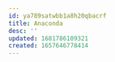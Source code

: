 ```yaml
---
id: ya789satwbb1a8h20qbacrf
title: Anaconda
desc: ''
updated: 1681786109321
created: 1657646778414
---
```


